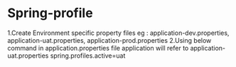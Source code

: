 # Spring-profile
1.Create Environment specific property files eg : application-dev.properties, application-uat.properties, application-prod.properties 
2.Using below command in application.properties file application will refer to application-uat.properties 
spring.profiles.active=uat
